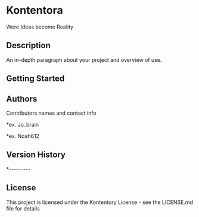 # Kontentora

Were Ideas become Reality

## Description

An in-depth paragraph about your project and overview of use.

## Getting Started

## Authors

Contributors names and contact info

*ex. Jo_brain

*ex. Noah612

## Version History

*---------

## License

This project is licensed under the Kontentory License - see the LICENSE.md file for details
